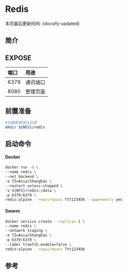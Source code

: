 # Redis

本页最后更新时间: {docsify-updated}

## 简介



## EXPOSE

| 端口 | 用途 |
| :--- | :--- |
| 6379 | 通讯端口 |
| 8080 | 管理页面 |



## 前置准备

```bash
#创建数据保存目录
mkdir ${NFS}/redis
```

## 启动命令

<!-- tabs:start -->
#### **Docker**
```bash
docker run -d \
--name redis \
--net backend \
-e TZ=Asia/Shanghai \
--restart unless-stopped \
-v ${NFS}/redis:/data \
-p 6379:6379 \
redis:alpine --requirepass Ttt123456 --appendonly yes
```


#### **Swarm**
```bash
docker service create --replicas 1 \
--name redis \
--network staging \
-e TZ=Asia/Shanghai \
-p 6379:6379 \
--label traefik.enable=false \
redis:alpine --requirepass Ttt123456
```

<!-- tabs:end -->



##  参考

